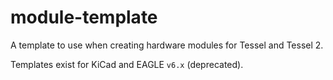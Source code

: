 module-template
===============
A template to use when creating hardware modules for Tessel and Tessel 2.

Templates exist for KiCad and EAGLE `v6.x` (deprecated).
